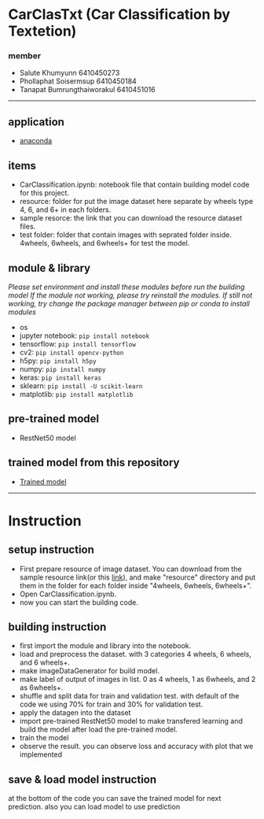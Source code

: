 # CarClasTxt (Car Classification by Textetion)
### member
- Salute Khumyunn 6410450273
- Phollaphat Soisermsup 6410450184
- Tanapat Bumrungthaiworakul 6410451016
---
## application
- [anaconda](https://www.anaconda.com/download)

## items
- CarClassification.ipynb: notebook file that contain building model code for this project.
- resource: folder for put the image dataset here separate by wheels type 4, 6, and 6+ in each folders.
- sample resorce: the link that you can download the resource dataset files.
- test folder: folder that contain images with seprated folder inside. 4wheels, 6wheels, and 6wheels+ for test the model.

## module & library
*Please set environment and install these modules before run the building model*
*If the module not working, please try reinstall the modules. If still not working, try change the package manager between pip or conda to install modules*
- os
- jupyter notebook: ```pip install notebook```
- tensorflow: ```pip install tensorflow```
- cv2: ```pip install opencv-python```
- h5py: ```pip install h5py```
- numpy: ```pip install numpy```
- keras: ```pip install keras```
- sklearn: ```pip install -U scikit-learn```
- matplotlib: ```pip install matplotlib```

## pre-trained model
- RestNet50 model

## trained model from this repository
- [Trained model](https://drive.google.com/file/d/1ILfmky5aKzWxIxKb3HwRul0mvi1-1K-t/view?usp=drive_link)
---
# Instruction

## setup instruction
- First prepare resource of image dataset. You can download from the sample resource link(or this [link](https://drive.google.com/file/d/14MejCuwe8cwr9ZEtuUg2t-uylZnPpN5Y/view?usp=sharing)), and make "resource" directory and put them in the folder for each folder inside "4wheels, 6wheels, 6wheels+".
- Open CarClassification.ipynb.
- now you can start the building code.

## building instruction
- first import the module and library into the notebook.
- load and preprocess the dataset. with 3 categories 4 wheels, 6 wheels, and 6 wheels+.
- make imageDataGenerator for build model.
- make label of output of images in list. 0 as 4 wheels, 1 as 6wheels, and 2 as 6wheels+.
- shuffle and split data for train and validation test. with default of the code we using 70% for train and 30% for validation test.
- apply the datagen into the dataset
- import pre-trained RestNet50 model to make transfered learning and build the model after load the pre-trained model.
- train the model 
- observe the result. you can observe loss and accuracy with plot that we implemented

## save & load model instruction
at the bottom of the code you can save the trained model for next prediction. also you can load model to use prediction
